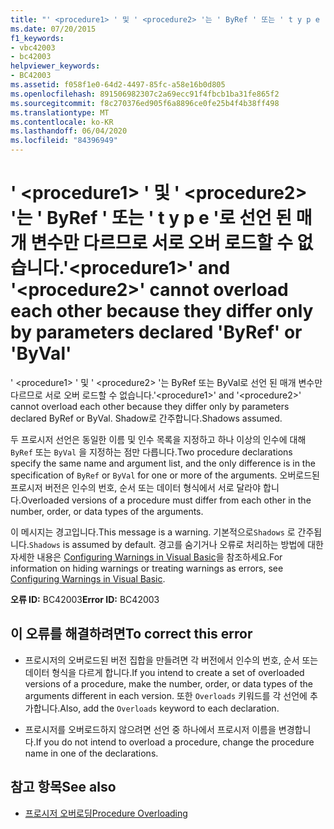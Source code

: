 ```yaml
---
title: "' <procedure1> ' 및 ' <procedure2> '는 ' ByRef ' 또는 ' t y p e '로 선언 된 매개 변수만 다르므로 서로 오버 로드할 수 없습니다."
ms.date: 07/20/2015
f1_keywords:
- vbc42003
- bc42003
helpviewer_keywords:
- BC42003
ms.assetid: f058f1e0-64d2-4497-85fc-a58e16b0d805
ms.openlocfilehash: 891506982307c2a69ecc91f4fbcb1ba31fe865f2
ms.sourcegitcommit: f8c270376ed905f6a8896ce0fe25b4f4b38ff498
ms.translationtype: MT
ms.contentlocale: ko-KR
ms.lasthandoff: 06/04/2020
ms.locfileid: "84396949"
---
```

# <a name="procedure1-and-procedure2-cannot-overload-each-other-because-they-differ-only-by-parameters-declared-byref-or-byval"></a><span data-ttu-id="07954-102">' \<procedure1> ' 및 ' \<procedure2> '는 ' ByRef ' 또는 ' t y p e '로 선언 된 매개 변수만 다르므로 서로 오버 로드할 수 없습니다.</span><span class="sxs-lookup"><span data-stu-id="07954-102">'\<procedure1>' and '\<procedure2>' cannot overload each other because they differ only by parameters declared 'ByRef' or 'ByVal'</span></span>
<span data-ttu-id="07954-103">' \<procedure1> ' 및 ' \<procedure2> '는 ByRef 또는 ByVal로 선언 된 매개 변수만 다르므로 서로 오버 로드할 수 없습니다.</span><span class="sxs-lookup"><span data-stu-id="07954-103">'\<procedure1>' and '\<procedure2>' cannot overload each other because they differ only by parameters declared ByRef or ByVal.</span></span> <span data-ttu-id="07954-104">Shadow로 간주합니다.</span><span class="sxs-lookup"><span data-stu-id="07954-104">Shadows assumed.</span></span>  
  
 <span data-ttu-id="07954-105">두 프로시저 선언은 동일한 이름 및 인수 목록을 지정하고 하나 이상의 인수에 대해 `ByRef` 또는 `ByVal` 을 지정하는 점만 다릅니다.</span><span class="sxs-lookup"><span data-stu-id="07954-105">Two procedure declarations specify the same name and argument list, and the only difference is in the specification of `ByRef` or `ByVal` for one or more of the arguments.</span></span> <span data-ttu-id="07954-106">오버로드된 프로시저 버전은 인수의 번호, 순서 또는 데이터 형식에서 서로 달라야 합니다.</span><span class="sxs-lookup"><span data-stu-id="07954-106">Overloaded versions of a procedure must differ from each other in the number, order, or data types of the arguments.</span></span>  
  
 <span data-ttu-id="07954-107">이 메시지는 경고입니다.</span><span class="sxs-lookup"><span data-stu-id="07954-107">This message is a warning.</span></span> <span data-ttu-id="07954-108">기본적으로`Shadows` 로 간주됩니다.</span><span class="sxs-lookup"><span data-stu-id="07954-108">`Shadows` is assumed by default.</span></span> <span data-ttu-id="07954-109">경고를 숨기거나 오류로 처리하는 방법에 대한 자세한 내용은 [Configuring Warnings in Visual Basic](/visualstudio/ide/configuring-warnings-in-visual-basic)을 참조하세요.</span><span class="sxs-lookup"><span data-stu-id="07954-109">For information on hiding warnings or treating warnings as errors, see [Configuring Warnings in Visual Basic](/visualstudio/ide/configuring-warnings-in-visual-basic).</span></span>  
  
 <span data-ttu-id="07954-110">**오류 ID:** BC42003</span><span class="sxs-lookup"><span data-stu-id="07954-110">**Error ID:** BC42003</span></span>  
  
## <a name="to-correct-this-error"></a><span data-ttu-id="07954-111">이 오류를 해결하려면</span><span class="sxs-lookup"><span data-stu-id="07954-111">To correct this error</span></span>  
  
- <span data-ttu-id="07954-112">프로시저의 오버로드된 버전 집합을 만들려면 각 버전에서 인수의 번호, 순서 또는 데이터 형식을 다르게 합니다.</span><span class="sxs-lookup"><span data-stu-id="07954-112">If you intend to create a set of overloaded versions of a procedure, make the number, order, or data types of the arguments different in each version.</span></span> <span data-ttu-id="07954-113">또한 `Overloads` 키워드를 각 선언에 추가합니다.</span><span class="sxs-lookup"><span data-stu-id="07954-113">Also, add the `Overloads` keyword to each declaration.</span></span>  
  
- <span data-ttu-id="07954-114">프로시저를 오버로드하지 않으려면 선언 중 하나에서 프로시저 이름을 변경합니다.</span><span class="sxs-lookup"><span data-stu-id="07954-114">If you do not intend to overload a procedure, change the procedure name in one of the declarations.</span></span>  
  
## <a name="see-also"></a><span data-ttu-id="07954-115">참고 항목</span><span class="sxs-lookup"><span data-stu-id="07954-115">See also</span></span>

- [<span data-ttu-id="07954-116">프로시저 오버로딩</span><span class="sxs-lookup"><span data-stu-id="07954-116">Procedure Overloading</span></span>](../programming-guide/language-features/procedures/procedure-overloading.md)
